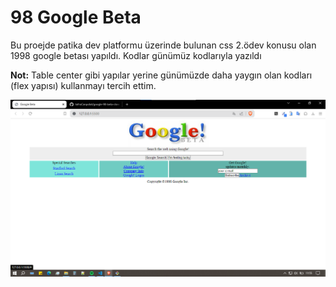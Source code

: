 # 98 Google Beta
Bu proejde patika dev platformu üzerinde bulunan css 2.ödev konusu olan 1998 google betası yapıldı. Kodlar günümüz kodlarıyla yazıldı

**Not:**  Table center gibi yapılar yerine günümüzde daha yaygın olan kodları (flex yapısı) kullanmayı tercih ettim.

![proje-görseli](./img/98-google-clone.png)